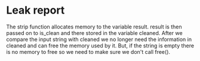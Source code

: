 # Leak report

The strip function allocates memory to the variable result. result is then passed on to is_clean and there stored in the variable cleaned. After we compare the input string with cleaned we no longer need the information in cleaned and can free the memory used by it. But, if the string is empty there is no memory to free so we need to make sure we don't call free(). 


